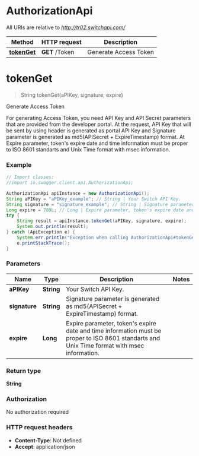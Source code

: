 # AuthorizationApi

All URIs are relative to *http://tr02.switchapi.com/*

Method | HTTP request | Description
------------- | ------------- | -------------
[**tokenGet**](AuthorizationApi.md#tokenGet) | **GET** /Token | Generate Access Token


<a name="tokenGet"></a>
# **tokenGet**
> String tokenGet(aPIKey, signature, expire)

Generate Access Token

For generating Access Token, you need API Key and API Secret parameters that are provided from the developer portal. At the request, API Key that will be sent by using header is generated as portal API Key and Signature parameter is generated as md5(APISecret + ExpireTimestamp) format. At Expire parameter, token&#39;s expire date and time information must be proper to ISO 8601 standarts and Unix Time format with msec information. 

### Example
```java
// Import classes:
//import io.swagger.client.api.AuthorizationApi;

AuthorizationApi apiInstance = new AuthorizationApi();
String aPIKey = "aPIKey_example"; // String | Your Switch API Key.
String signature = "signature_example"; // String | Signature parameter is generated as md5(APISecret + ExpireTimestamp) format.
Long expire = 789L; // Long | Expire parameter, token's expire date and time information must be proper to ISO 8601 standarts and Unix Time format with msec information.
try {
    String result = apiInstance.tokenGet(aPIKey, signature, expire);
    System.out.println(result);
} catch (ApiException e) {
    System.err.println("Exception when calling AuthorizationApi#tokenGet");
    e.printStackTrace();
}
```

### Parameters

Name | Type | Description  | Notes
------------- | ------------- | ------------- | -------------
 **aPIKey** | **String**| Your Switch API Key. |
 **signature** | **String**| Signature parameter is generated as md5(APISecret + ExpireTimestamp) format. |
 **expire** | **Long**| Expire parameter, token&#39;s expire date and time information must be proper to ISO 8601 standarts and Unix Time format with msec information. |

### Return type

**String**

### Authorization

No authorization required

### HTTP request headers

 - **Content-Type**: Not defined
 - **Accept**: application/json

